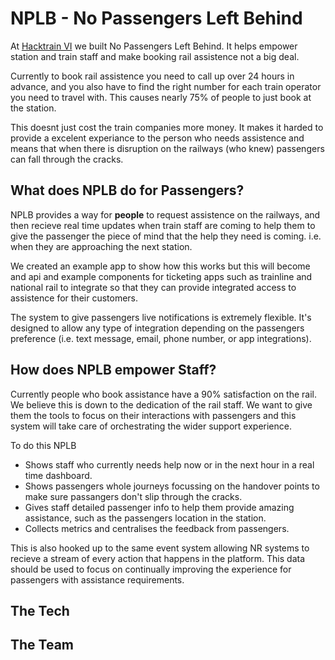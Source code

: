 # NPLB - No Passengers Left Behind
At [Hacktrain VI](https://hackpartners.com/) we built No Passengers Left Behind. It helps empower station and train staff and make booking rail assistence not a big deal. 

Currently to book rail assistence you need to call up over 24 hours in advance, and you also have to find the right number for each train operator you need to travel with. This causes nearly 75% of people to just book at the station. 

This doesnt just cost the train companies more money. It makes it harded to provide a excelent experiance to the person who needs assistence and means that when there is disruption on the railways (who knew) passengers can fall through the cracks. 

## What does NPLB do for Passengers?

NPLB provides a way for **people** to request assistence on the railways, and then recieve real time updates when train staff are coming to help them to give the passenger the piece of mind that the help they need is coming. i.e. when they are approaching the next station.

We created an example app to show how this works but this will become and api and example components for ticketing apps such as trainline and national rail to integrate so that they can provide integrated access to assistence for their customers.

The system to give passengers live notifications is extremely flexible. It's designed to allow any type of integration depending on the passengers preference (i.e. text message, email, phone number, or app integrations).


## How does NPLB empower Staff?

Currently people who book assistance have a 90% satisfaction on the rail. We believe this is down to the dedication of the rail staff. We want to give them the tools to focus on their interactions with passengers and this system will take care of orchestrating the wider support experience.

To do this NPLB

* Shows staff who currently needs help now or in the next hour in a real time dashboard.
* Shows passengers whole journeys focussing on the handover points to make sure passangers don't slip through the cracks.
* Gives staff detailed passenger info to help them provide amazing assistance, such as the passengers location in the station.
* Collects metrics and centralises the feedback from passengers.

This is also hooked up to the same event system allowing NR systems to recieve a stream of every action that happens in the platform. This data should be used to focus on continually improving the experience for passengers with assistance requirements.


## The Tech

## The Team
